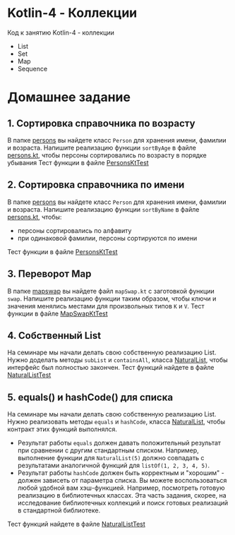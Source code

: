 # Kotlin-4 - Коллекции
Код к занятию Kotlin-4 - коллекции

- List
- Set
- Map
- Sequence

# Домашнее задание

## 1. Сортировка справочника по возрасту
В папке [persons](src/main/kotlin/ru/otus/homework/persons) вы найдете класс `Person` для хранения имени, фамилии и возраста.
Напишите реализацию функции `sortByAge` в файле [persons.kt](src/main/kotlin/ru/otus/homework/persons/persons.kt), чтобы
персоны сортировались по возрасту в порядке убывания
Тест функции в файле [PersonsKtTest](src/test/kotlin/ru/otus/homework/persons/PersonsKtTest.kt)

## 2. Сортировка справочника по имени
В папке [persons](src/main/kotlin/ru/otus/homework/persons) вы найдете класс `Person` для хранения имени, фамилии и возраста.
Напишите реализацию функции `sortByName` в файле [persons.kt](src/main/kotlin/ru/otus/homework/persons/persons.kt), чтобы:

- персоны сортировались по алфавиту
- при одинаковой фамилии, персоны сортируются по имени

Тест функции в файле [PersonsKtTest](src/test/kotlin/ru/otus/homework/persons/PersonsKtTest.kt)

## 3. Переворот Map
В папке [mapswap](src/main/kotlin/ru/otus/homework/mapswap) вы найдете файл `mapSwap.kt` c заготовкой функции `swap`.
Напишите реализацию функции таким образом, чтобы ключи и значения менялись местами для произвольных типов `K` и `V`.
Тест функции в файле [MapSwapKtTest](src/test/kotlin/ru/otus/homework/mapswap/MapSwapKtTest.kt)

## 4. Собственный List
На семинаре мы начали делать свою собственную реализацию List. Нужно доделать методы `subList` и `containsAll`,
класса [NaturalList](src/main/kotlin/ru/otus/homework/NaturalList.kt), чтобы интерфейс был полностью закончен.
Тест функций найдете в файле [NaturalListTest](src/test/kotlin/ru/otus/homework/NaturalListTest.kt)

## 5. equals() и hashCode() для списка
На семинаре мы начали делать свою собственную реализацию List. Нужно реализовать методы `equals` и `hashCode`,
класса [NaturalList](src/main/kotlin/ru/otus/homework/NaturalList.kt), чтобы контракт этих функций выполнялся.

- Результат работы `equals` должен давать положительный результат при сравнении с другим стандартным списком.
  Например, выполнение функции для `NaturalList(5)` должно совпадать с результатами аналогичной функций для `listOf(1, 2, 3, 4, 5)`.
- Результат работы `hashCode` должен быть корректным и "хорошим" - должен зависеть от параметра списка. Вы можете воспользоваться 
  любой удобной вам хэш-функцией. Например, посмотреть готовую реализацию в библиотечных классах. Эта часть задания, скорее, 
  на исследование библиотечных коллекций и поиск готовых реализаций в стандартной библиотеке.

Тест функций найдете в файле [NaturalListTest](src/test/kotlin/ru/otus/homework/NaturalListTest.kt)


